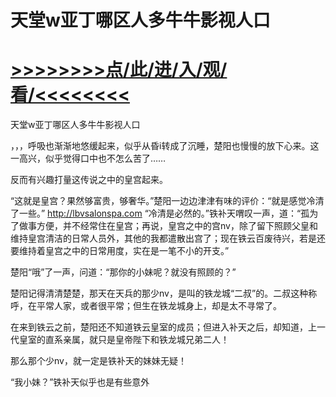 # 天堂w亚丁哪区人多牛牛影视人口

# <a href="https://github.com/dangole/dfs/issues/1">>>>>>>>>点/此/进/入/观/看/<<<<<<<<</a>

天堂w亚丁哪区人多牛牛影视人口

，，，呼吸也渐渐地悠缓起来，似乎从昏i转成了沉睡，楚阳也慢慢的放下心来。这一高兴，似乎觉得口中也不怎么苦了……

反而有兴趣打量这传说之中的皇宫起来。

“这就是皇宫？果然够富贵，够奢华。”楚阳一边边津津有味的评价：“就是感觉冷清了一些。”
http://lbvsalonspa.com
“冷清是必然的。”铁补天喟叹一声，道：“孤为了做事方便，并不经常住在皇宫；再说，皇宫之中的宫nv，除了留下照顾父皇和维持皇宫清洁的日常人员外，其他的我都遣散出宫了；现在铁云百废待兴，若是还要维持着皇宫之中的日常用度，实在是一笔不小的开支。”

楚阳“哦”了一声，问道：“那你的小妹呢？就没有照顾的？”

楚阳记得清清楚楚，那天在天兵的那少nv，是叫的铁龙城“二叔”的。二叔这种称呼，在平常人家，或者很平常；但生在铁龙城身上，却是太不寻常了。

在来到铁云之前，楚阳还不知道铁云皇室的成员；但进入补天之后，却知道，上一代皇室的直系亲属，就只是皇帝陛下和铁龙城兄弟二人！

那么那个少nv，就一定是铁补天的妹妹无疑！

“我小妹？”铁补天似乎也是有些意外

